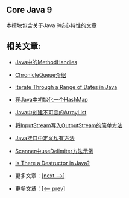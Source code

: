 ## Core Java 9

本模块包含关于Java 9核心特性的文章

## 相关文章:

- [Java中的MethodHandles](docs/Java中的MethodHandles.md)
- [ChronicleQueue介绍](docs/ChronicleQueue介绍.md)
- [Iterate Through a Range of Dates in Java](docs/在Java中遍历一系列日期.md)
- [在Java中初始化一个HashMap](docs/在Java中初始化一个HashMap.md)
- [Java中创建不可变的ArrayList](docs/Java中的不可变ArrayList.md)
- [将InputStream写入OutputStream的简单方法](docs/将InputStream写入OutputStream的简单方法.md)
- [Java接口中定义私有方法](docs/Java接口中的私有方法.md)
- [Scanner中useDelimiter方法示例](docs/Scanner中useDelimiter的示例.md)
- [Is There a Destructor in Java?]()

- 更多文章：[[next -->]]()
- 更多文章：[[<-- prev]](../java8-2/README.md)